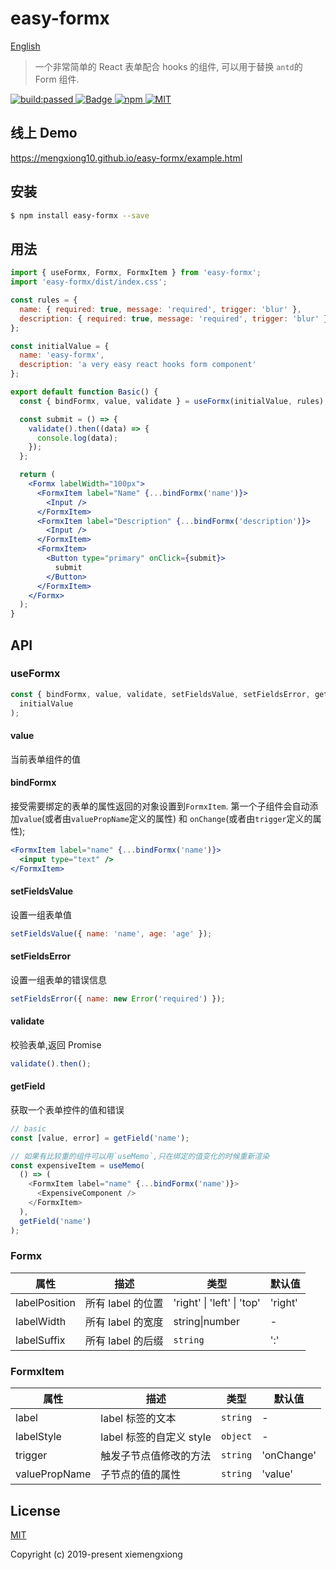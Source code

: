# easy-formx

[English](https://github.com/mengxiong10/easy-formx/blob/master/README.md)

> 一个非常简单的 React 表单配合 hooks 的组件, 可以用于替换 `antd`的 Form 组件.

<a href="https://travis-ci.org/mengxiong10/easy-formx">
  <img src="https://travis-ci.org/mengxiong10/easy-formx.svg?branch=master" alt="build:passed">
</a>
<a href="https://coveralls.io/github/mengxiong10/easy-formx">
  <img src="https://coveralls.io/repos/github/mengxiong10/easy-formx/badge.svg?branch=master&service=github" alt="Badge">
</a>
<a href="https://www.npmjs.com/package/easy-formx">
  <img src="https://img.shields.io/npm/v/easy-formx.svg" alt="npm">
</a>
<a href="LICENSE">
  <img src="https://img.shields.io/badge/License-MIT-yellow.svg" alt="MIT">
</a>

## 线上 Demo

<https://mengxiong10.github.io/easy-formx/example.html>

## 安装

```bash
$ npm install easy-formx --save
```

## 用法

```jsx
import { useFormx, Formx, FormxItem } from 'easy-formx';
import 'easy-formx/dist/index.css';

const rules = {
  name: { required: true, message: 'required', trigger: 'blur' },
  description: { required: true, message: 'required', trigger: 'blur' }
};

const initialValue = {
  name: 'easy-formx',
  description: 'a very easy react hooks form component'
};

export default function Basic() {
  const { bindFormx, value, validate } = useFormx(initialValue, rules);

  const submit = () => {
    validate().then((data) => {
      console.log(data);
    });
  };

  return (
    <Formx labelWidth="100px">
      <FormxItem label="Name" {...bindFormx('name')}>
        <Input />
      </FormxItem>
      <FormxItem label="Description" {...bindFormx('description')}>
        <Input />
      </FormxItem>
      <FormxItem>
        <Button type="primary" onClick={submit}>
          submit
        </Button>
      </FormxItem>
    </Formx>
  );
}
```

## API

### useFormx

```js
const { bindFormx, value, validate, setFieldsValue, setFieldsError, getField } = useFormx(
  initialValue
);
```

#### value

当前表单组件的值

#### bindFormx

接受需要绑定的表单的属性返回的对象设置到`FormxItem`.
第一个子组件会自动添加`value`(或者由`valuePropName`定义的属性) 和 `onChange`(或者由`trigger`定义的属性);

```jsx
<FormxItem label="name" {...bindFormx('name')}>
  <input type="text" />
</FormxItem>
```

#### setFieldsValue

设置一组表单值

```js
setFieldsValue({ name: 'name', age: 'age' });
```

#### setFieldsError

设置一组表单的错误信息

```js
setFieldsError({ name: new Error('required') });
```

#### validate

校验表单,返回 Promise

```js
validate().then();
```

#### getField

获取一个表单控件的值和错误

```js
// basic
const [value, error] = getField('name');

// 如果有比较重的组件可以用`useMemo`,只在绑定的值变化的时候重新渲染
const expensiveItem = useMemo(
  () => (
    <FormxItem label="name" {...bindFormx('name')}>
      <ExpensiveComponent />
    </FormxItem>
  ),
  getField('name')
);
```

### Formx

| 属性          | 描述              | 类型                       | 默认值  |
| ------------- | ----------------- | -------------------------- | ------- |
| labelPosition | 所有 label 的位置 | 'right' \| 'left' \| 'top' | 'right' |
| labelWidth    | 所有 label 的宽度 | string\|number             | -       |
| labelSuffix   | 所有 label 的后缀 | `string`                   | ':'     |

### FormxItem

| 属性          | 描述                     | 类型     | 默认值     |
| ------------- | ------------------------ | -------- | ---------- |
| label         | label 标签的文本         | `string` | -          |
| labelStyle    | label 标签的自定义 style | `object` | -          |
| trigger       | 触发子节点值修改的方法   | `string` | 'onChange' |
| valuePropName | 子节点的值的属性         | `string` | 'value'    |

## License

[MIT](https://github.com/mengxiong10/easy-formx/blob/master/LICENSE)

Copyright (c) 2019-present xiemengxiong
